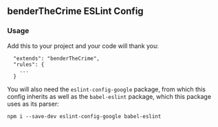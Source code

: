 ## benderTheCrime ESLint Config
### Usage
Add this to your project and your code will thank you:

```
  "extends": "benderTheCrime",
  "rules": {
    ...
  }
```

You will also need the `eslint-config-google` package, from which this config
inherits as well as the `babel-eslint` package, which this package uses as its
parser:

```
npm i --save-dev eslint-config-google babel-eslint
```